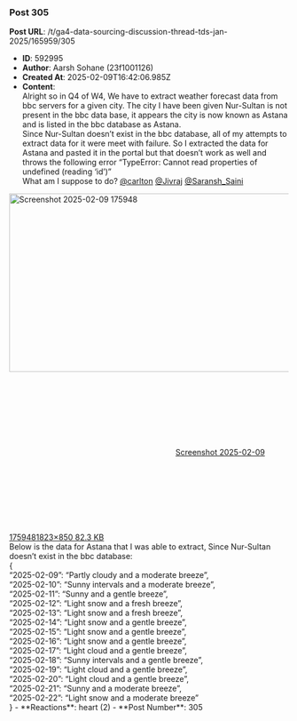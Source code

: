 ### Post 305
**Post URL**: /t/ga4-data-sourcing-discussion-thread-tds-jan-2025/165959/305
- **ID**: 592995
- **Author**: Aarsh Sohane (23f1001126)
- **Created At**: 2025-02-09T16:42:06.985Z
- **Content**:  
  Alright so in Q4 of W4, We have to extract weather forecast data from bbc servers for a given city. The city I have been given Nur-Sultan is not present in the bbc data base, it appears the city is now known as Astana and is listed in the bbc database as Astana.<br>
Since Nur-Sultan doesn’t exist in the bbc database, all of my attempts to extract data for it were meet with failure. So I extracted the data for Astana and pasted it in the portal but that doesn’t work as well and throws the following error “TypeError: Cannot read properties of undefined (reading ‘id’)”<br>
What am I suppose to do? <a class="mention" href="/u/carlton">@carlton</a> <a class="mention" href="/u/jivraj">@Jivraj</a> <a class="mention" href="/u/saransh_saini">@Saransh_Saini</a><br>
<div class="lightbox-wrapper"><a class="lightbox" href="https://europe1.discourse-cdn.com/flex013/uploads/iitm/original/3X/c/b/cb0483e0b093e1e994ba44b8136f6b4f5865cdc7.png" data-download-href="/uploads/short-url/sXYBd0OC1NeXaqfNam4fv6IQBn1.png?dl=1" title="Screenshot 2025-02-09 175948" rel="noopener nofollow ugc"><img src="https://europe1.discourse-cdn.com/flex013/uploads/iitm/optimized/3X/c/b/cb0483e0b093e1e994ba44b8136f6b4f5865cdc7_2_690x321.png" alt="Screenshot 2025-02-09 175948" data-base62-sha1="sXYBd0OC1NeXaqfNam4fv6IQBn1" width="690" height="321" srcset="https://europe1.discourse-cdn.com/flex013/uploads/iitm/optimized/3X/c/b/cb0483e0b093e1e994ba44b8136f6b4f5865cdc7_2_690x321.png, https://europe1.discourse-cdn.com/flex013/uploads/iitm/optimized/3X/c/b/cb0483e0b093e1e994ba44b8136f6b4f5865cdc7_2_1035x481.png 1.5x, https://europe1.discourse-cdn.com/flex013/uploads/iitm/optimized/3X/c/b/cb0483e0b093e1e994ba44b8136f6b4f5865cdc7_2_1380x642.png 2x" data-dominant-color="222B2D"><div class="meta"><svg class="fa d-icon d-icon-far-image svg-icon" aria-hidden="true"><use href="#far-image"></use></svg><span class="filename">Screenshot 2025-02-09 175948</span><span class="informations">1823×850 82.3 KB</span><svg class="fa d-icon d-icon-discourse-expand svg-icon" aria-hidden="true"><use href="#discourse-expand"></use></svg></div></a></div>
Below is the data for Astana that I was able to extract, Since Nur-Sultan doesn’t exist in the bbc database:<br>
{<br>
“2025-02-09”: “Partly cloudy and a moderate breeze”,<br>
“2025-02-10”: “Sunny intervals and a moderate breeze”,<br>
“2025-02-11”: “Sunny and a gentle breeze”,<br>
“2025-02-12”: “Light snow and a fresh breeze”,<br>
“2025-02-13”: “Light snow and a fresh breeze”,<br>
“2025-02-14”: “Light snow and a gentle breeze”,<br>
“2025-02-15”: “Light snow and a gentle breeze”,<br>
“2025-02-16”: “Light snow and a gentle breeze”,<br>
“2025-02-17”: “Light cloud and a gentle breeze”,<br>
“2025-02-18”: “Sunny intervals and a gentle breeze”,<br>
“2025-02-19”: “Light cloud and a gentle breeze”,<br>
“2025-02-20”: “Light cloud and a gentle breeze”,<br>
“2025-02-21”: “Sunny and a moderate breeze”,<br>
“2025-02-22”: “Light snow and a moderate breeze”<br>
}
- **Reactions**: heart (2)
- **Post Number**: 305

